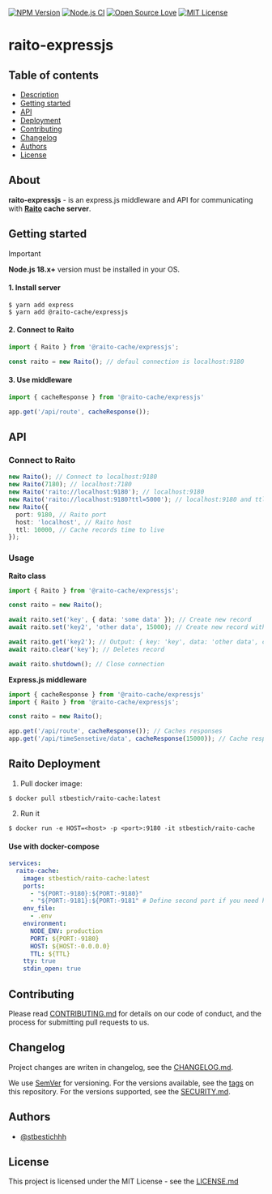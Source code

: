 [![NPM Version](https://img.shields.io/npm/v/@raito-cache/expressjs)](https://www.npmjs.com/package/@raito-cache/expressjs)
[![Node.js CI](https://github.com/stbestichhh/raito-expressjs/actions/workflows/node.js.yml/badge.svg)](https://github.com/stbestichhh/raito-expressjs/actions/workflows/node.js.yml)
[![Open Source Love](https://badges.frapsoft.com/os/v1/open-source.svg?v=103)](https://github.com/ellerbrock/open-source-badges/)
[![MIT License](https://img.shields.io/badge/License-MIT-green.svg)](LICENSE)

# raito-expressjs

## Table of contents

* [Description](#about)
* [Getting started](#getting-started)
* [API](#api)
* [Deployment](#deployment)
* [Contributing](#contributing)
* [Changelog](#changelog)
* [Authors](#authors)
* [License](#license)

## About

**raito-expressjs** - is an express.js middleware and API for communicating with **[Raito](https://github.com/stbestichhh/raito-cache) cache server**.

## Getting started

> [!IMPORTANT]
> **Node.js 18.x+** version must be installed in your OS.

#### 1. Install server
  ```shell
  $ yarn add express
  $ yarn add @raito-cache/expressjs
  ```

#### 2. Connect to Raito
```typescript
import { Raito } from '@raito-cache/expressjs';

const raito = new Raito(); // defaul connection is localhost:9180
```

#### 3. Use middleware
```typescript
import { cacheResponse } from '@raito-cache/expressjs'

app.get('/api/route', cacheResponse());
```

## API

### Connect to Raito
```typescript
new Raito(); // Connect to localhost:9180
new Raito(7180); // localhost:7180
new Raito('raito://localhost:9180'); // localhost:9180
new Raito('raito://localhost:9180?ttl=5000'); // localhost:9180 and ttl 5s
new Raito({
  port: 9180, // Raito port
  host: 'localhost', // Raito host
  ttl: 10000, // Cache records time to live
});
```

### Usage

**Raito class**
```typescript
import { Raito } from '@raito-cache/expressjs';

const raito = new Raito();

await raito.set('key', { data: 'some data' }); // Create new record
await raito.set('key2', 'other data', 15000); // Create new record with 15s ttl

await raito.get('key2'); // Output: { key: 'key', data: 'other data', createdAt: Date, ttl: 15000 }
await raito.clear('key'); // Deletes record

await raito.shutdown(); // Close connection
```

**Express.js middleware**
```typescript
import { cacheResponse } from '@raito-cache/expressjs'
import { Raito } from '@raito-cache/expressjs';

const raito = new Raito();

app.get('/api/route', cacheResponse()); // Caches responses
app.get('/api/timeSensetive/data', cacheResponse(15000)); // Cache response with setting record ttl
```

## Raito Deployment
1. Pull docker image:
  ```shell
  $ docker pull stbestich/raito-cache:latest
  ```
2. Run it
  ```shell
  $ docker run -e HOST=<host> -p <port>:9180 -it stbestich/raito-cache
  ```

#### Use with docker-compose
```yaml
services:
  raito-cache:
    image: stbestich/raito-cache:latest
    ports:
      - "${PORT:-9180}:${PORT:-9180}"
      - "${PORT:-9181}:${PORT:-9181" # Define second port if you need http proxy
    env_file:
      - .env
    environment:
      NODE_ENV: production
      PORT: ${PORT:-9180}
      HOST: ${HOST:-0.0.0.0}
      TTL: ${TTL}
    tty: true
    stdin_open: true
```

## Contributing

Please read [CONTRIBUTING.md](CONTRIBUTING.md) for details on our code of conduct, and the process for submitting pull requests to us.

## Changelog

Project changes are writen in changelog, see the [CHANGELOG.md](CHANGELOG.md).

We use [SemVer](https://semver.org/) for versioning.
For the versions available, see the [tags](https://github.com/stbestichhh/raito-expressjs/tags) on this repository.
For the versions supported, see the [SECURITY.md](SECURITY.md).

## Authors

- [@stbestichhh](https://www.github.com/stbestichhh)

## License

This project is licensed under the MIT License - see the [LICENSE.md](LICENSE)
